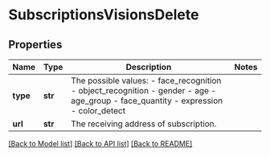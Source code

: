 # SubscriptionsVisionsDelete

## Properties
Name | Type | Description | Notes
------------ | ------------- | ------------- | -------------
**type** | **str** |  The possible values: - face_recognition - object_recognition - gender - age - age_group - face_quantity - expression - color_detect  | 
**url** | **str** | The receiving address of subscription. | 

[[Back to Model list]](../README.md#documentation-for-models) [[Back to API list]](../README.md#documentation-for-api-endpoints) [[Back to README]](../README.md)


